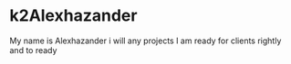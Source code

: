 # k2Alexhazander
 My name is Alexhazander i will any projects I am ready for clients rightly and to ready 
